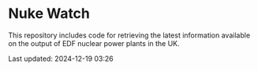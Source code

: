# Nuke Watch

This repository includes code for retrieving the latest information available on the output of EDF nuclear power plants in the UK.

Last updated: 2024-12-19 03:26